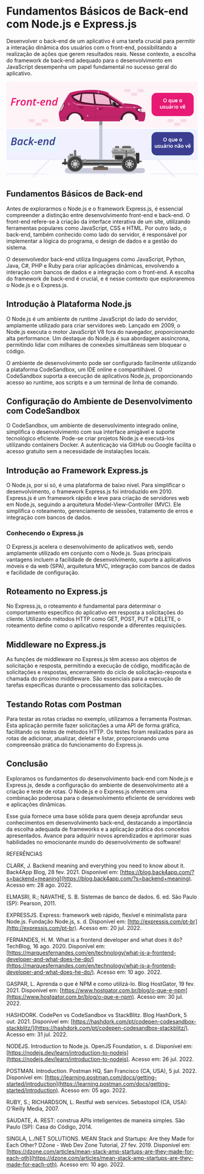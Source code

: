 # Fundamentos Básicos de Back-end com Node.js e Express.js

Desenvolver o back-end de um aplicativo é uma tarefa crucial para permitir a interação dinâmica dos usuários com o front-end, possibilitando a realização de ações que gerem resultados reais. Nesse contexto, a escolha do framework de back-end adequado para o desenvolvimento em JavaScript desempenha um papel fundamental no sucesso geral do aplicativo.

![Comparativo entre Back-end e Front-end](../assets/front-end-back-end-comparativo.png)

## Fundamentos Básicos de Back-end

Antes de explorarmos o Node.js e o framework Express.js, é essencial compreender a distinção entre desenvolvimento front-end e back-end. O front-end refere-se à criação da interface interativa de um site, utilizando ferramentas populares como JavaScript, CSS e HTML. Por outro lado, o back-end, também conhecido como lado do servidor, é responsável por implementar a lógica do programa, o design de dados e a gestão do sistema.

O desenvolvedor back-end utiliza linguagens como JavaScript, Python, Java, C#, PHP e Ruby para criar aplicações dinâmicas, envolvendo a interação com bancos de dados e a integração com o front-end. A escolha do framework de back-end é crucial, e é nesse contexto que exploraremos o Node.js e o Express.js.

## Introdução à Plataforma Node.js

O Node.js é um ambiente de runtime JavaScript do lado do servidor, amplamente utilizado para criar servidores web. Lançado em 2009, o Node.js executa o motor JavaScript V8 fora do navegador, proporcionando alta performance. Um destaque do Node.js é sua abordagem assíncrona, permitindo lidar com milhares de conexões simultâneas sem bloquear o código.

O ambiente de desenvolvimento pode ser configurado facilmente utilizando a plataforma CodeSandbox, um IDE online e compartilhável. O CodeSandbox suporta a execução de aplicativos Node.js, proporcionando acesso ao runtime, aos scripts e a um terminal de linha de comando.

## Configuração do Ambiente de Desenvolvimento com CodeSandbox

O CodeSandbox, um ambiente de desenvolvimento integrado online, simplifica o desenvolvimento com sua interface amigável e suporte tecnológico eficiente. Pode-se criar projetos Node.js e executá-los utilizando containers Docker. A autenticação via GitHub ou Google facilita o acesso gratuito sem a necessidade de instalações locais.

## Introdução ao Framework Express.js

O Node.js, por si só, é uma plataforma de baixo nível. Para simplificar o desenvolvimento, o framework Express.js foi introduzido em 2010. Express.js é um framework rápido e leve para criação de servidores web em Node.js, seguindo a arquitetura Model-View-Controller (MVC). Ele simplifica o roteamento, gerenciamento de sessões, tratamento de erros e integração com bancos de dados.

### Conhecendo o Express.js

O Express.js acelera o desenvolvimento de aplicativos web, sendo amplamente utilizado em conjunto com o Node.js. Suas principais vantagens incluem a facilidade de desenvolvimento, suporte a aplicativos móveis e da web (SPA), arquitetura MVC, integração com bancos de dados e facilidade de configuração.

## Roteamento no Express.js

No Express.js, o roteamento é fundamental para determinar o comportamento específico do aplicativo em resposta a solicitações do cliente. Utilizando métodos HTTP como GET, POST, PUT e DELETE, o roteamento define como o aplicativo responde a diferentes requisições.

## Middleware no Express.js

As funções de middleware no Express.js têm acesso aos objetos de solicitação e resposta, permitindo a execução de código, modificação de solicitações e respostas, encerramento do ciclo de solicitação-resposta e chamada do próximo middleware. São essenciais para a execução de tarefas específicas durante o processamento das solicitações.

## Testando Rotas com Postman

Para testar as rotas criadas no exemplo, utilizamos a ferramenta Postman. Esta aplicação permite fazer solicitações a uma API de forma gráfica, facilitando os testes de métodos HTTP. Os testes foram realizados para as rotas de adicionar, atualizar, deletar e listar, proporcionando uma compreensão prática do funcionamento do Express.js.

## Conclusão

Exploramos os fundamentos do desenvolvimento back-end com Node.js e Express.js, desde a configuração do ambiente de desenvolvimento até a criação e teste de rotas. O Node.js e o Express.js oferecem uma combinação poderosa para o desenvolvimento eficiente de servidores web e aplicações dinâmicas.

Esse guia fornece uma base sólida para quem deseja aprofundar seus conhecimentos em desenvolvimento back-end, destacando a importância da escolha adequada de frameworks e a aplicação prática dos conceitos apresentados. Avance para adquirir novos aprendizados e aprimorar suas habilidades no emocionante mundo do desenvolvimento de software!

REFERÊNCIAS

CLARK, J. Backend meaning and everything you need to know about it. Back4App Blog, 28 fev. 2021. Disponível em: [https://blog.back4app.com/?s=backend+meaning](https://blog.back4app.com/?s=backend+meaning). Acesso em: 28 ago. 2022.

ELMASRI, R.; NAVATHE, S. B. Sistemas de banco de dados. 6. ed. São Paulo (SP): Pearson, 2011.

EXPRESSJS. Express: framework web rápido, flexível e minimalista para Node.js. Fundação Node.js, s. d. Disponível em: [http://expressjs.com/pt-br](http://expressjs.com/pt-br). Acesso em: 20 jul. 2022.

FERNANDES, H. M. What is a frontend developer and what does it do? TechBlog, 16 ago. 2020. Disponível em: [https://marquesfernandes.com/en/technology/what-is-a-frontend-developer-and-what-does-he-do/](https://marquesfernandes.com/en/technology/what-is-a-frontend-developer-and-what-does-he-do/). Acesso em: 10 ago. 2022.

GASPAR, L. Aprenda o que é NPM e como utilizá-lo. Blog HostGator, 19 fev. 2021. Disponível em: [https://www.hostgator.com.br/blog/o-que-e-npm](https://www.hostgator.com.br/blog/o-que-e-npm). Acesso em: 30 jul. 2022.

HASHDORK. CodePen vs CodeSandbox vs StackBlitz. Blog HashDork, 5 out. 2021. Disponível em: [https://hashdork.com/pt/codepen-codesandbox-stackblitz/](https://hashdork.com/pt/codepen-codesandbox-stackblitz/). Acesso em: 31 jul. 2022.

NODEJS. Introduction to Node.js. OpenJS Foundation, s. d. Disponível em: [https://nodejs.dev/learn/introduction-to-nodejs](https://nodejs.dev/learn/introduction-to-nodejs). Acesso em: 26 jul. 2022.

POSTMAN. Introduction. Postman HQ, San Francisco (CA, USA), 5 jul. 2022. Disponível em: [https://learning.postman.com/docs/getting-started/introduction](https://learning.postman.com/docs/getting-started/introduction). Acesso em: 05 ago. 2022.

RUBY, S.; RICHARDSON, L. Restful web services. Sebastopol (CA, USA): O'Reilly Media, 2007.

SAUDATE, A. REST: construa APIs inteligentes de maneira simples. São Paulo (SP): Casa do Código, 2014.

SINGLA, L./NET SOLUTIONS. MEAN Stack and Startups: Are they Made for Each Other? DZone - Web Dev Zone Tutorial, 27 fev. 2019. Disponível em: [https://dzone.com/articles/mean-stack-amp-startups-are-they-made-for-each-oth](https://dzone.com/articles/mean-stack-amp-startups-are-they-made-for-each-oth). Acesso em: 10 ago. 2022.
